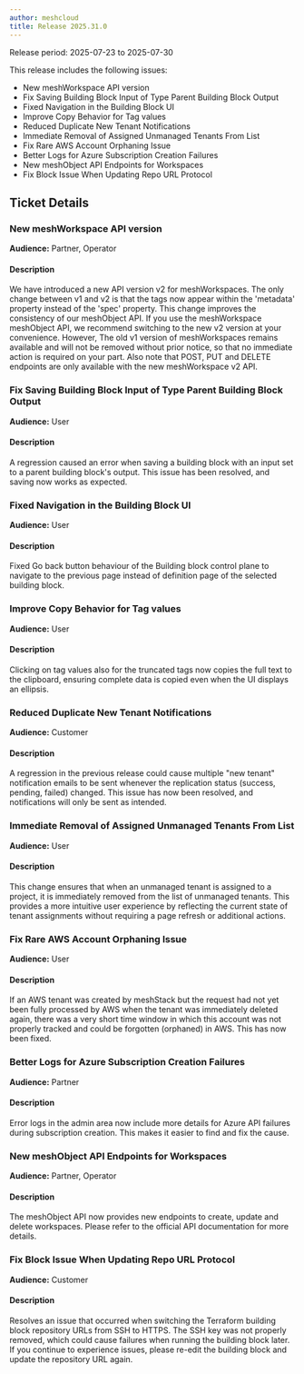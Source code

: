 ```yaml
---
author: meshcloud
title: Release 2025.31.0
---
```


Release period: 2025-07-23 to 2025-07-30

This release includes the following issues:
* New meshWorkspace API version
* Fix Saving Building Block Input of Type Parent Building Block Output
* Fixed Navigation in the Building Block UI
* Improve Copy Behavior for Tag values
* Reduced Duplicate New Tenant Notifications
* Immediate Removal of Assigned Unmanaged Tenants From List
* Fix Rare AWS Account Orphaning Issue
* Better Logs for Azure Subscription Creation Failures
* New meshObject API Endpoints for Workspaces
* Fix Block Issue When Updating Repo URL Protocol
<!--truncate-->

## Ticket Details
### New meshWorkspace API version
**Audience:** Partner, Operator<br>

#### Description
We have introduced a new API version v2 for meshWorkspaces. The only change
between v1 and v2 is that the tags now appear within the 'metadata' property
instead of the 'spec' property. This change improves the consistency of our
meshObject API.
If you use the meshWorkspace meshObject API, we recommend switching to
the new v2 version at your convenience. However, The old v1 version of
meshWorkspaces remains available and will not be removed without prior
notice, so that no immediate action is required on your part.
Also note that POST, PUT and DELETE endpoints are only available with the new
meshWorkspace v2 API.

### Fix Saving Building Block Input of Type Parent Building Block Output
**Audience:** User<br>

#### Description
A regression caused an error when saving a building block with
an input set to a parent building block's output. This issue has been
resolved, and saving now works as expected.

### Fixed Navigation in the Building Block UI
**Audience:** User<br>

#### Description
Fixed Go back button behaviour of the Building block control plane to navigate to the previous page instead of 
definition page of the selected building block.

### Improve Copy Behavior for Tag values
**Audience:** User<br>

#### Description
Clicking on tag values also for the truncated tags now copies the full text to the clipboard, ensuring complete 
data is copied even when the UI displays an ellipsis.

### Reduced Duplicate New Tenant Notifications
**Audience:** Customer<br>

#### Description
A regression in the previous release could cause multiple "new tenant"
notification emails to be sent whenever the replication status
(success, pending, failed) changed. This issue has now been resolved,
and notifications will only be sent as intended.

### Immediate Removal of Assigned Unmanaged Tenants From List
**Audience:** User<br>

#### Description
This change ensures that when an unmanaged tenant is assigned to a project, it is immediately removed from the 
list of unmanaged tenants. This provides a more intuitive user experience by reflecting the current state of 
tenant assignments without requiring a page refresh or additional actions.

### Fix Rare AWS Account Orphaning Issue
**Audience:** User<br>

#### Description
If an AWS tenant was created by meshStack but the request had not yet been fully
processed by AWS when the tenant was immediately deleted again, there was a very
short time window in which this account was not properly tracked and could be 
forgotten (orphaned) in AWS. This has now been fixed.

### Better Logs for Azure Subscription Creation Failures
**Audience:** Partner<br>

#### Description
Error logs in the admin area now include more details for Azure API
failures during subscription creation. This makes it easier to find
and fix the cause.

### New meshObject API Endpoints for Workspaces
**Audience:** Partner, Operator<br>

#### Description
The meshObject API now provides new endpoints to create, update and delete
workspaces. Please refer to the official API documentation for more details.

### Fix Block Issue When Updating Repo URL Protocol
**Audience:** Customer<br>

#### Description
Resolves an issue that occurred when switching the Terraform building block repository URLs from SSH to HTTPS. 
The SSH key was not properly removed, which could cause failures when running the building block later.
If you continue to experience issues, please re-edit the building block and update the repository URL again.

